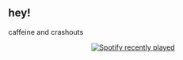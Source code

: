 ## hey!

caffeine and crashouts

<div align="center">
  <a href="https://open.spotify.com/user/11155947511">
    <img src="https://spotify-recently-played-readme.vercel.app/api?user=11155947511&count=5" alt="Spotify recently played"  />
  </a>
</div>

###
<!--
**catrisaur/catrisaur** is a ✨ _special_ ✨ repository because its `README.md` (this file) appears on your GitHub profile.

Here are some ideas to get you started:

- 🔭 I’m currently working on ...
- 🌱 I’m currently learning ...
- 👯 I’m looking to collaborate on ...
- 🤔 I’m looking for help with ...
- 💬 Ask me about ...
- 📫 How to reach me: ...
- 😄 Pronouns: ...
- ⚡ Fun fact: ...
-->
